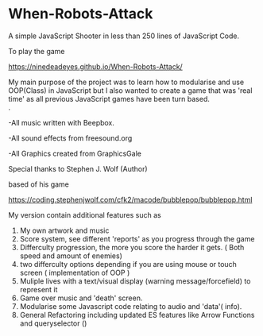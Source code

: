 # When-Robots-Attack

A simple JavaScript Shooter in less than 250 lines of JavaScript Code. 

To play the game 

https://ninedeadeyes.github.io/When-Robots-Attack/
 
My main purpose of the project was to learn how to modularise and use OOP(Class) in JavaScript but I also wanted to create a game that was 'real time' as all previous JavaScript games have been turn based.   
.  

-All music written with Beepbox.

-All sound effects from freesound.org

-All Graphics created from GraphicsGale

Special thanks to Stephen J. Wolf (Author) 

based of his game

https://coding.stephenjwolf.com/cfk2/macode/bubblepop/bubblepop.html

My version contain additional features such as

1) My own artwork and music
2) Score system, see different 'reports' as you progress through the game 
3) Differculty progression, the more you score the harder it gets. ( Both speed and amount of enemies) 
4) two differculty options depending if you are using mouse or touch screen ( implementation of OOP ) 
5) Muliple lives with a text/visual display (warning message/forcefield) to represent it
6) Game over music and 'death' screen. 
7) Modularise some Javascript code relating to audio and 'data'( info).
8) General Refactoring including updated ES features like Arrow Functions and queryselector ()

